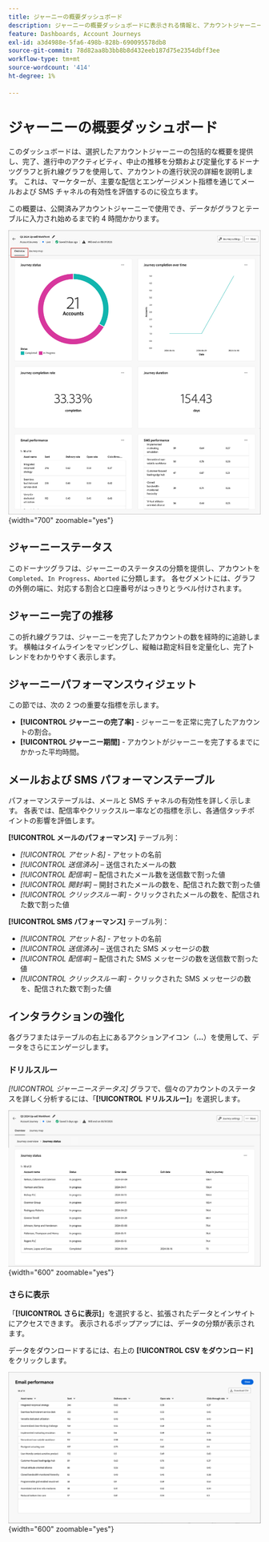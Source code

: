 ```yaml
---
title: ジャーニーの概要ダッシュボード
description: ジャーニーの概要ダッシュボードに表示される情報と、アカウントジャーニー戦略の監視と管理にどう役立つかを説明します。
feature: Dashboards, Account Journeys
exl-id: a3d4988e-5fa6-498b-828b-690095578db8
source-git-commit: 78d82aa8b3bb8b8d432eeb187d75e2354dbff3ee
workflow-type: tm+mt
source-wordcount: '414'
ht-degree: 1%

---
```


# ジャーニーの概要ダッシュボード

このダッシュボードは、選択したアカウントジャーニーの包括的な概要を提供し、完了、進行中のアクティビティ、中止の推移を分類および定量化するドーナツグラフと折れ線グラフを使用して、アカウントの進行状況の詳細を説明します。 これは、マーケターが、主要な配信とエンゲージメント指標を通じてメールおよび SMS チャネルの有効性を評価するのに役立ちます。

この概要は、公開済みアカウントジャーニーで使用でき、データがグラフとテーブルに入力され始めるまで約 4 時間かかります。

![ジャーニーの概要 ](./assets/journey-overview.png){width="700" zoomable="yes"}

## ジャーニーステータス

このドーナツグラフは、ジャーニーのステータスの分類を提供し、アカウントを `Completed`、`In Progress`、`Aborted` に分類します。 各セグメントには、グラフの外側の端に、対応する割合と口座番号がはっきりとラベル付けされます。

## ジャーニー完了の推移

この折れ線グラフは、ジャーニーを完了したアカウントの数を経時的に追跡します。 横軸はタイムラインをマッピングし、縦軸は勘定科目を定量化し、完了トレンドをわかりやすく表示します。

## ジャーニーパフォーマンスウィジェット

この節では、次の 2 つの重要な指標を示します。

* **[!UICONTROL ジャーニーの完了率]** - ジャーニーを正常に完了したアカウントの割合。
* **[!UICONTROL ジャーニー期間]** - アカウントがジャーニーを完了するまでにかかった平均時間。

## メールおよび SMS パフォーマンステーブル

パフォーマンステーブルは、メールと SMS チャネルの有効性を詳しく示します。 各表では、配信率やクリックスルー率などの指標を示し、各通信タッチポイントの影響を評価します。

**[!UICONTROL メールのパフォーマンス]** テーブル列：

* _[!UICONTROL アセット名]_ - アセットの名前
* _[!UICONTROL 送信済み]_ – 送信されたメールの数
* _[!UICONTROL 配信率]_ – 配信されたメール数を送信数で割った値
* _[!UICONTROL 開封率]_ – 開封されたメールの数を、配信された数で割った値
* _[!UICONTROL クリックスルー率]_ - クリックされたメールの数を、配信された数で割った値

**[!UICONTROL SMS パフォーマンス]** テーブル列：

* _[!UICONTROL アセット名]_ - アセットの名前
* _[!UICONTROL 送信済み]_ – 送信された SMS メッセージの数
* _[!UICONTROL 配信率]_ – 配信された SMS メッセージの数を送信数で割った値
* _[!UICONTROL クリックスルー率]_ - クリックされた SMS メッセージの数を、配信された数で割った値
<!-- 
To generate a shareable PDF of your current view, click **[!UICONTROL Export]** at the top right of the page. -->

## インタラクションの強化

各グラフまたはテーブルの右上にあるアクションアイコン（**...**）を使用して、データをさらにエンゲージします。

### ドリルスルー

_[!UICONTROL ジャーニーステータス]_ グラフで、個々のアカウントのステータスを詳しく分析するには、「**[!UICONTROL ドリルスルー]**」を選択します。

![ グラフデータのドリルスルー ](./assets/journey-status-drill-through.png){width="600" zoomable="yes"}
<!--
The applied global filters are carried over to the view and displayed at the top. Click the _Filter_ icon at the top left to filter the data display by journey.-->

### さらに表示

「**[!UICONTROL さらに表示]**」を選択すると、拡張されたデータとインサイトにアクセスできます。 表示されるポップアップには、データの分類が表示されます。

データをダウンロードするには、右上の **[!UICONTROL CSV をダウンロード]** をクリックします。

![ 拡張データの表示 ](./assets/journey-email-performance-view-more.png){width="600" zoomable="yes"}
